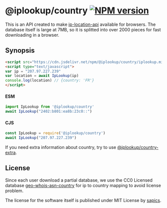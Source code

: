 # @iplookup/country [![NPM version](https://badge.fury.io/js/@iplookup/country)](https://badge.fury.io/js/@iplookup/country)

This is an API created to make [ip-location-api](https://github.com/sapics/ip-location-api) available for browsers.
The database itself is large at 7MB, so it is splitted into over 2000 pieces for fast downloading in a browser.


## Synopsis

```html
<script src="https://cdn.jsdelivr.net/npm/@iplookup/country/iplookup.min.js"></script>
<script type="text/javascript">
var ip = "207.97.227.239"
var location = await IpLookup(ip)
console.log(location) // {country: 'FR'}
</script>
```

#### ESM

```javascript
import IpLookup from '@iplookup/country'
await IpLookup("2402:b801:ea8b:23c0::")
```

#### CJS

```javascript
const IpLookup = require('@iplookup/country')
await IpLookup("207.97.227.239")
```

If you need extra information about country, try to use [@iplookup/country-extra](https://github.com/sapics/ip-location-api/tree/main/browser/country-extra).


## License

Since each user download a partial database, we use the CC0 Licensed database [geo-whois-asn-country](https://github.com/sapics/ip-location-db/tree/main/geo-whois-asn-country) for ip to country mapping to avoid license problem.

The license for the software itself is published under MIT License by [sapics](https://github.com/sapics).